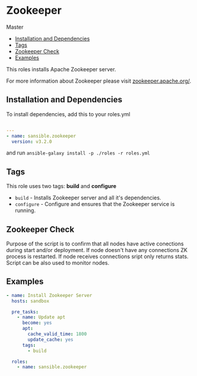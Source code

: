 # Zookeeper

Master
* [Installation and Dependencies](#installation-and-dependencies)
* [Tags](#tags)
* [Zookeeper Check](#zookeeper-check)
* [Examples](#examples)

This roles installs Apache Zookeeper server.

For more information about Zookeeper please visit
[zookeeper.apache.org/](http://zookeeper.apache.org/).


## Installation and Dependencies

To install dependencies, add this to your roles.yml

```YAML

---
- name: sansible.zookeeper
  version: v3.2.0
```

and run `ansible-galaxy install -p ./roles -r roles.yml`


## Tags

This role uses two tags: **build** and **configure**

* `build` - Installs Zookeeper server and all it's dependencies.
* `configure` - Configure and ensures that the Zookeeper service is running.


## Zookeeper Check

Purpose of the script is to confirm that all nodes have active conections
during start and/or deployment.  If node doesn't have any connections ZK
process is restarted. If node receives connections sript only returns stats.
Script can be also used to monitor nodes.


## Examples

```YAML
- name: Install Zookeeper Server
  hosts: sandbox

  pre_tasks:
    - name: Update apt
      become: yes
      apt:
        cache_valid_time: 1800
        update_cache: yes
      tags:
        - build

  roles:
    - name: sansible.zookeeper
```
